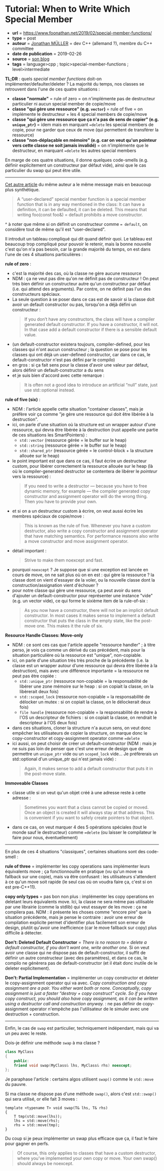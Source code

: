 # Tutorial: When to Write Which Special Member

- **url** = https://www.foonathan.net/2019/02/special-member-functions/
- **type** = post
- **auteur** = [Jonathan MÜLLER](https://www.jonathanmueller.dev/) = dev C++ (allemand ?), membre du C++ committee
- **date de publication** = 2019-02-26
- **source** = [son blog](https://www.foonathan.net/)
- **tags** = language>cpp ; topic>special-member-functions ; level>intermediate


**TL;DR** : quels _special member functions_ doit-on implémenter/defaulter/deleter ? La majorité du temps, nos classes se retrouvent dans l'une de ces quatre situations :

- **classe "normale"** = rule of zero = on n'implémente pas de destructeur particulier ni aucun special member de copie/move
- **classe "qui gère une ressource" (e.g. `vector`)** = rule of five = on implémente le destructeur + les 4 special members de copie/move
- **classe "qui gère une ressource que ça n'a pas de sens de copier" (e.g. `unique_ptr`)** = idem mais en marquant `=delete` les special members de copie, pour ne garder que ceux de move (qui permettent de transférer la ressource)
- **classe "non-déplaçable en mémoire" (e.g. car on veut qu'un pointeur vers cette classe ne soit jamais invalidé)** = on n'implémente que le destructeur, en marquant `=delete` les autres special members

En marge de ces quatre situations, il donne quelques code-smells (e.g. définir explicitement un constructeur par défaut vide), ainsi que le cas particulier du swap qui peut être utile.

----

[Cet autre article](https://www.foonathan.net/special-member-chart/) du même auteur a le même message mais en beaucoup plus synthétique.


> A “user-declared” special member function is a special member function that is in any way mentioned in the class: It can have a definition, it can be defaulted, it can be deleted. This means that writing foo(const foo&) = default prohibits a move constructor.

^ à noter que même si on définit un constructeur comme `= default`, on considère tout de même qu'il est "user-declared".

Il introduit un tableau compliqué qui dit quand définir quoi. Le tableau est beaucoup trop compliqué pour pouvoir le retenir, mais la bonne nouvelle c'est qu'on n'a pas besoin, car la grande majorité du temps, on est dans l'une de ces 4 situations particulières :

**rule of zero** :

- c'est la majorité des cas, où la classe ne gère aucune ressource
- NDM : ça ne veut pas dire qu'on ne définit pas de constructeur ! On peut très bien définir un constructeur autre qu'un constructeur par défaut (i.e. qui attend des arguments). Par contre, on ne définit pas l'un des constructeurs spéciaux.
- La seule question à se poser dans ce cas est de savoir si la classe doit avoir un default constructor ou pas, lorsqu'on a déjà défini un constructeur :
    > If you don’t have any constructors, the class will have a compiler generated default constructor. If you have a constructor, it will not. In that case add a default constructor if there is a sensible default value.
- (un default-constructor existera toujours, compiler-defined, pour les classes qui n'ont aucun constructeur ; la question se pose pour les classes qui ont déjà un user-defined constructor, car dans ce cas, le default-constructor n'est pas défini par le compilo)
- en gros : si ça fait sens pour la classe d'avoir une valeur par défaut, alors définir un default-constructor a du sens
- et je suis bien d'accord avec cette remarque :
    > It is often not a good idea to introduce an artificial “null” state, just use std::optional<T> instead.


**rule of five (six)** :

- NDM : l'article appelle cette situation "container classes", mais je préfère voir ça comme "je gère une ressource qui doit être libérée à la destruction".
- ici, on parle d'une situation où la structure est un wrapper autour d'une ressource, qui devra être libérée à la destruction (rust appelle une partie de ces situations les SmartPointers) :
    - `std::vector` (ressource gérée = le buffer sur le heap)
    - `std::string` (ressource gérée = le buffer sur le heap)
    - `std::shared_ptr` (ressource gérée = le control-block + la structure allouée sur le heap)
- le point important est que dans ce cas, il faut écrire un destructeur custom, pour libérer correctement la ressource allouée sur le heap (là où le compiler-generated destructor se contentera de libérer le _pointeur_ vers la ressource) :
    > If you need to write a destructor — because you have to free dynamic memory, for example — the compiler generated copy constructor and assignment operator will do the wrong thing. Then you have to provide your own.
- et si on a un destructeur custom à écrire, on veut aussi écrire les membres spéciaux de copie/move :
    > This is known as the rule of five. Whenever you have a custom destructor, also write a copy constructor and assignment operator that have matching semantics. For performance reasons also write a move constructor and move assignment operator.
- détail important :
    > Strive to make them noexcept and fast.
- pourquoi `noexcept` ? Je suppose que si une exception est lancée en cours de move, on ne sait plus où on en est : qui gère la ressource ? la classe dont on vient d'essayer de la voler, ou la nouvelle classe dont la construction/assignation vient d'échouer ?
- pour notre classe qui gère une ressource, ça peut avoir du sens d'ajouter un default-constructor pour représenter une instance "vide" (e.g. un vector vide), ce qui forme le sixième item de la rule-of-six :
    > As you now have a constructor, there will not be an implicit default constructor. In most cases it makes sense to implement a default constructor that puts the class in the empty state, like the post-move one. This makes it the rule of six.

**Resource Handle Classes: Move-only**

- NDM : ce sont ces cas que l'article appelle "ressource handler" ; à titre perso, je vois ça comme un dérivé du cas précédent, mais pour la situation particulière où la ressource est "unique", non-copiable.
- ici, on parle d'une situation très très proche de la précédente (i.e. la classe est un wrapper autour d'une ressource qui devra être libérée à la destruction), mais avec une différence importante = la ressource ne peut pas être copiée :
    - `std::unique_ptr` (ressource non-copiable = la responsabilité de libérer une zone mémoire sur le heap : si on copiait la classe, on la libèrerait deux fois)
    - `std::scoped_lock` (ressource non-copiable = la responsabilité de délocker un mutex : si on copiait la classe, on le délockerait deux fois)
    - `file handle` (ressource non-copiable = la responsabilité de rendre à l'OS un descripteur de fichiers : si on copiait la classe, on rendrait le descripteur à l'OS deux fois)
- dans ces situations, cloner la structure n'a aucun sens, on veut donc empêcher les utilisateurs de copier la structure, on marque donc le copy-constructor et copy-assignment operator comme `=delete`
- ici aussi, on peut choisir de créer un default-constructor (NDM : mais je ne suis pas loin de penser que c'est une erreur de design que de permettre un `unique_ptr` vide ou un `scoped_lock` vide... Je préfèrerais un std::optional d'un unique_ptr qui n'est jamais vide) :
    > Again, it makes sense to add a default constructor that puts it in the post-move state.


**Immoveable Classes**

- classe utile si on veut qu'un objet créé à une adresse reste à cette adresse :
    > Sometimes you want that a class cannot be copied or moved. Once an object is created it will always stay at that address. This is convenient if you want to safely create pointers to that object.
- dans ce cas, on veut marquer 4 des 5 opérations spéciales (tout le monde sauf le destructeur) comme `=delete` (ou laisser le compilateur le faire pour nous, éventuellement)

----

En plus de ces 4 situations "classiques", certaines situations sont des code-smell :

**rule of three** = implémenter les copy operations sans implémenter leurs équivalents move ; ça fonctionnouille en pratique (vu qu'un move va fallback sur une copie), mais va être confusant : les utilisateurs s'attendent à ce qu'un move soit rapide (le seul cas où on voudra faire ça, c'est si on est pre-C++11).

**copy only types** = pas bon non plus : implémenter les copy operations en deletant leurs équivalents move. Ici, la classe ne sera même pas utilisable par une librairie (comme la stdlib) qui veut essayer de les move : ça ne compilera pas. NDM : il présente les choses comme "encore pire" que la situation précédente, mais je pense le contraire : avoir une erreur de compilation explicite permet d'identifier plus facilement son erreur de design, plutôt qu'avoir une inefficience (car le move fallback sur copy) plus difficile à détecter.

**Don’t: Deleted Default Constructor** = _There is no reason to = delete a default constructor, if you don’t want one, write another one._ Si on veut avoir une classe qui ne dispose pas de default-constructor, il suffit de définir un autre constructeur (avec des paramètres), et dans ce cas, le compilo ne génèrera pas de default-constructor (et il était donc inutile de le deleter explicitement).

**Don’t: Partial Implementation** = implémenter un copy constructor et deleter le copy-assignment operator qui va avec. _Copy construction and copy assignment are a pair. You either want both or none. Conceptually, copy assignment is just a faster “destroy + copy construct” cycle. So if you have copy construct, you should also have copy assignment, as it can be written using a destructor call and construction anyway._ : ne pas définir de copy-assignment operator n'empêche pas l'utilisateur de le simuler avec une destruction + construction.

----

Enfin, le cas de `swap` est particulier, techniquement indépendant, mais qui va un peu avec le reste.

Dois-je définir une méthode `swap` à ma classe ?

```cpp
class MyClass
{
    public:
    friend void swap(MyClass& lhs, MyClass& rhs) noexcept;
};
```

Je paraphase l'article : certains algos utilisent `swap()` comme le `std::move` du pauvre.

Si ma classe ne dispose pas d'une méthode `swap()`, alors c'est `std::swap()` qui sera utilisé, or elle fait 3 moves :

```
template <typename T> void swap(T& lhs, T& rhs)
{
    T tmp(std::move(lhs));
    lhs = std::move(rhs);
    rhs = std::move(tmp);
}
```

Du coup si je peux implémenter un swap plus efficace que ça, il faut le faire pour gagner en perfs.

> Of course, this only applies to classes that have a custom destructor, where you’ve implemented your own copy or move. Your own swap() should always be noexcept.
